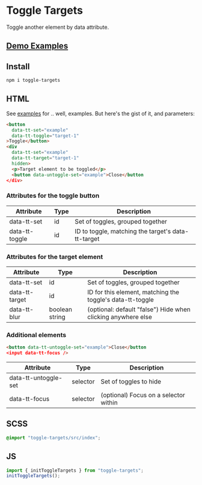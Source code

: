 # Toggle Targets

Toggle another element by data attribute.

## [Demo Examples](https://entozoon.github.io/toggle-targets)

## Install

```bash
npm i toggle-targets
```

## HTML

See [examples](https://entozoon.github.io/toggle-targets) for .. well, examples. But here's the gist of it, and parameters:

```html
<button
  data-tt-set="example"
  data-tt-toggle="target-1"
>Toggle</button>
<div
  data-tt-set="example"
  data-tt-target="target-1"
  hidden>
  <p>Target element to be toggled</p>
  <button data-untoggle-set="example">Close</button
</div>
```

### Attributes for the toggle button

| Attribute      | Type | Description                                        |
| -------------- | ---- | -------------------------------------------------- |
| data-tt-set    | id   | Set of toggles, grouped together                   |
| data-tt-toggle | id   | ID to toggle, matching the target's data-tt-target |

### Attributes for the target element

| Attribute      | Type           | Description                                                  |
| -------------- | -------------- | ------------------------------------------------------------ |
| data-tt-set    | id             | Set of toggles, grouped together                             |
| data-tt-target | id             | ID for this element, matching the toggle's data-tt-toggle    |
| data-tt-blur   | boolean string | (optional: default "false") Hide when clicking anywhere else |

### Additional elements

```html
<button data-tt-untoggle-set="example">Close</button
<input data-tt-focus />
```

| Attribute            | Type     | Description                           |
| -------------------- | -------- | ------------------------------------- |
| data-tt-untoggle-set | selector | Set of toggles to hide                |
| data-tt-focus        | selector | (optional) Focus on a selector within |

## SCSS

```scss
@import "toggle-targets/src/index";
```

## JS

```js
import { initToggleTargets } from "toggle-targets";
initToggleTargets();
```
